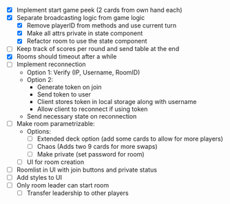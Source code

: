 - [x] Implement start game peek (2 cards from own hand each)
- [x] Separate broadcasting logic from game logic
    - [x] Remove playerID from methods and use current turn
    - [x] Make all attrs private in state component
    - [x] Refactor room to use the state component
- [ ] Keep track of scores per round and send table at the end
- [x] Rooms should timeout after a while
- [ ] Implement reconnection
    - Option 1: Verify (IP, Username, RoomID)
    - Option 2:
        - Generate token on join
        - Send token to user
        - Client stores token in local storage along with username
        - Allow client to reconnect if using token
    - Send necessary state on reconnection
- [ ] Make room parametrizable:
    - Options:
        - [ ] Extended deck option (add some cards to allow for more players)
        - [ ] Chaos (Adds two 9 cards for more swaps)
        - [ ] Make private (set password for room)
    - [ ] UI for room creation
- [ ] Roomlist in UI with join buttons and private status
- [ ] Add styles to UI
- [ ] Only room leader can start room
    - [ ] Transfer leadership to other players 